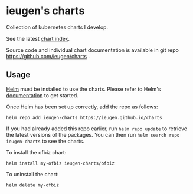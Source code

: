 # ieugen's charts

Collection of kubernetes charts I develop.

See the latest [chart index](https://ieugen.github.io/charts/index.yaml).

Source code and individual chart documentation is available in git repo https://github.com/ieugen/charts .
## Usage

[Helm](https://helm.sh) must be installed to use the charts.  Please refer to
Helm's [documentation](https://helm.sh/docs) to get started.

Once Helm has been set up correctly, add the repo as follows:

    helm repo add ieugen-charts https://ieugen.github.io/charts

If you had already added this repo earlier, run `helm repo update` to retrieve
the latest versions of the packages.  You can then run `helm search repo
ieugen-charts` to see the charts.

To install the ofbiz chart:

    helm install my-ofbiz ieugen-charts/ofbiz

To uninstall the chart:

    helm delete my-ofbiz